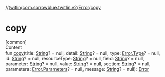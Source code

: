 //[twitlin](../../index.md)/[com.sorrowblue.twitlin.v2](../index.md)/[Error](index.md)/[copy](copy.md)



# copy  
[common]  
Content  
fun [copy](copy.md)(title: [String](https://kotlinlang.org/api/latest/jvm/stdlib/kotlin/-string/index.html)? = null, detail: [String](https://kotlinlang.org/api/latest/jvm/stdlib/kotlin/-string/index.html)? = null, type: [Error.Type](-type/index.md)? = null, id: [String](https://kotlinlang.org/api/latest/jvm/stdlib/kotlin/-string/index.html)? = null, resourceType: [String](https://kotlinlang.org/api/latest/jvm/stdlib/kotlin/-string/index.html)? = null, field: [String](https://kotlinlang.org/api/latest/jvm/stdlib/kotlin/-string/index.html)? = null, parameter: [String](https://kotlinlang.org/api/latest/jvm/stdlib/kotlin/-string/index.html)? = null, value: [String](https://kotlinlang.org/api/latest/jvm/stdlib/kotlin/-string/index.html)? = null, section: [String](https://kotlinlang.org/api/latest/jvm/stdlib/kotlin/-string/index.html)? = null, parameters: [Error.Parameters](-parameters/index.md)? = null, message: [String](https://kotlinlang.org/api/latest/jvm/stdlib/kotlin/-string/index.html)? = null): [Error](index.md)  



